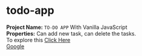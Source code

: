 # todo-app
**Project Name:** `TO-DO APP` With Vanilla JavaScript\
**Properties:** Can add new task, can delete the tasks.\
To explore this [Click Here](https://khalid-hossain-tarif.github.io/todo-app/)\
<a href="https://www.google.com/" target="_blank">Google</a>
